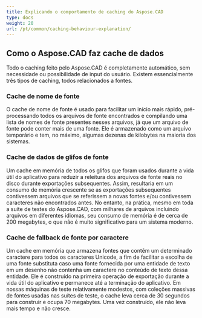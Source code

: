 ```yaml
---
title: Explicando o comportamento de caching do Aspose.CAD
type: docs
weight: 20
url: /pt/common/caching-behaviour-explanation/
---
```



## **Como o Aspose.CAD faz cache de dados**

Todo o caching feito pelo Aspose.CAD é completamente automático, sem necessidade ou possibilidade de input do usuário. Existem essencialmente três tipos de caching, todos relacionados a fontes.

### **Cache de nome de fonte**

O cache de nome de fonte é usado para facilitar um início mais rápido, pré-processando todos os arquivos de fonte encontrados e compilando uma lista de nomes de fonte presentes nesses arquivos, já que um arquivo de fonte pode conter mais de uma fonte. Ele é armazenado como um arquivo temporário e tem, no máximo, algumas dezenas de kilobytes na maioria dos sistemas.

### **Cache de dados de glifos de fonte**

Um cache em memória de todos os glifos que foram usados durante a vida útil do aplicativo para reduzir a releitura dos arquivos de fonte reais no disco durante exportações subsequentes. Assim, resultaria em um consumo de memória crescente se as exportações subsequentes contivessem arquivos que se referissem a novas fontes e/ou contivessem caracteres não encontrados antes. No entanto, na prática, mesmo em toda a 
suíte de testes do Aspose.CAD, com milhares de arquivos incluindo arquivos em diferentes idiomas, seu consumo de memória é de cerca de 200 megabytes, o que não é muito significativo para um sistema moderno.

### **Cache de fallback de fonte por caractere**

Um cache em memória que armazena fontes que contêm um determinado caractere para todos os caracteres Unicode, a fim de facilitar a escolha de uma fonte substituta caso uma fonte fornecida por uma entidade de texto em um desenho não contenha um caractere no conteúdo de texto dessa entidade. Ele é construído na primeira operação de exportação durante a vida útil do aplicativo e permanece até a terminação do aplicativo. Em nossas máquinas de teste relativamente modestos, com coleções massivas de fontes usadas nas suítes de teste, o cache leva cerca de 30 segundos para construir e ocupa 70 megabytes. Uma vez construído, ele não leva mais tempo e não cresce.
